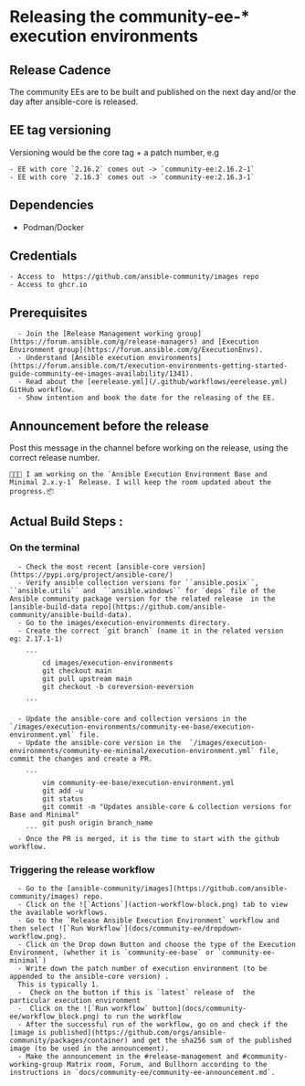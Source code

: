 # Releasing the community-ee-* execution environments

## Release Cadence

The community EEs are to be built and published on the next day and/or the day after ansible-core is released.

## EE tag versioning

Versioning would be the core tag + a patch number, e.g

    - EE with core `2.16.2` comes out -> `community-ee:2.16.2-1`
    - EE with core `2.16.3` comes out -> `community-ee:2.16.3-1`


## Dependencies

- Podman/Docker

##  Credentials

    - Access to  https://github.com/ansible-community/images repo
    - Access to ghcr.io

## Prerequisites

      - Join the [Release Management working group](https://forum.ansible.com/g/release-managers) and [Execution Environment group](https://forum.ansible.com/g/ExecutionEnvs).
      - Understand [Ansible execution environments](https://forum.ansible.com/t/execution-environments-getting-started-guide-community-ee-images-availability/1341).
      - Read about the [eerelease.yml](/.github/workflows/eerelease.yml)  GitHub workflow.
      - Show intention and book the date for the releasing of the EE.

## Announcement before the release

  Post this message in the channel before working on the release, using the correct release number.

  ```
  📯📯📯 I am working on the `Ansible Execution Environment Base and Minimal 2.x.y-1` Release. I will keep the room updated about the progress.📦️
  ```

## Actual Build Steps :

### On the terminal

      - Check the most recent [ansible-core version](https://pypi.org/project/ansible-core/)
      - Verify ansible collection versions for ``ansible.posix``, ``ansible.utils`` and  ``ansible.windows`` for `deps` file of the Ansible community package version for the related release  in the [ansible-build-data repo](https://github.com/ansible-community/ansible-build-data).
      - Go to the images/execution-environments directory.
      - Create the correct `git branch` (name it in the related version eg: 2.17.1-1)

        ```
            cd images/execution-environments
            git checkout main
            git pull upstream main
            git checkout -b coreversion-eeversion

        ```

      - Update the ansible-core and collection versions in the  `/images/execution-environments/community-ee-base/execution-environment.yml` file.
      - Update the ansible-core version in the  `/images/execution-environments/community-ee-minimal/execution-environment.yml` file, commit the changes and create a PR.

        ```
            vim community-ee-base/execution-environment.yml
            git add -u
            git status
            git commit -m "Updates ansible-core & collection versions for Base and Minimal"
            git push origin branch_name
        ```
      - Once the PR is merged, it is the time to start with the github workflow.


### Triggering the release workflow

      - Go to the [ansible-community/images](https://github.com/ansible-community/images) repo.
      - Click on the ![`Actions`](action-workflow-block.png) tab to view the available workflows.
      - Go to the `Release Ansible Execution Environment` workflow and then select ![`Run Workflow`](docs/community-ee/dropdown-workflow.png).
      - Click on the Drop down Button and choose the type of the Execution Environment, (whether it is `community-ee-base` or `community-ee-minimal`)
      - Write down the patch number of execution environment (to be appended to the ansible-core version) .
      This is typically 1.
      -  Check on the button if this is `latest` release of  the particular execution environment
      -  Click on the ![`Run workflow` button](docs/community-ee/workflow_block.png) to run the workflow
      - After the successful run of the workflow, go on and check if the [image is published](https://github.com/orgs/ansible-community/packages/container) and get the sha256 sum of the published image (to be used in the announcement).
      - Make the announcement in the #release-management and #community-working-group Matrix room, Forum, and Bullhorn according to the instructions in `docs/community-ee/community-ee-announcement.md`.

